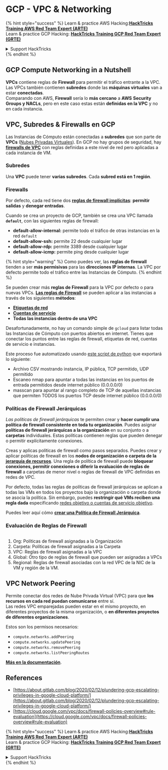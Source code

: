 # GCP - VPC & Networking

{% hint style="success" %}
Learn & practice AWS Hacking:<img src="../../../../.gitbook/assets/image (1) (1) (1).png" alt="" data-size="line">[**HackTricks Training AWS Red Team Expert (ARTE)**](https://training.hacktricks.xyz/courses/arte)<img src="../../../../.gitbook/assets/image (1) (1) (1).png" alt="" data-size="line">\
Learn & practice GCP Hacking: <img src="../../../../.gitbook/assets/image (2).png" alt="" data-size="line">[**HackTricks Training GCP Red Team Expert (GRTE)**<img src="../../../../.gitbook/assets/image (2).png" alt="" data-size="line">](https://training.hacktricks.xyz/courses/grte)

<details>

<summary>Support HackTricks</summary>

* Check the [**subscription plans**](https://github.com/sponsors/carlospolop)!
* **Join the** 💬 [**Discord group**](https://discord.gg/hRep4RUj7f) or the [**telegram group**](https://t.me/peass) or **follow** us on **Twitter** 🐦 [**@hacktricks\_live**](https://twitter.com/hacktricks_live)**.**
* **Share hacking tricks by submitting PRs to the** [**HackTricks**](https://github.com/carlospolop/hacktricks) and [**HackTricks Cloud**](https://github.com/carlospolop/hacktricks-cloud) github repos.

</details>
{% endhint %}

## **GCP Compute Networking in a Nutshell**

**VPCs** contiene reglas de **Firewall** para permitir el tráfico entrante a la VPC. Las VPCs también contienen **subredes** donde las **máquinas virtuales** van a estar **conectadas**.\
Comparando con AWS, **Firewall** sería lo **más cercano** a **AWS** **Security Groups y NACLs**, pero en este caso estas están **definidas en la VPC** y no en cada instancia.

## **VPC, Subredes & Firewalls en GCP**

Las Instancias de Cómputo están conectadas a **subredes** que son parte de **VPCs** ([Nubes Privadas Virtuales](https://cloud.google.com/vpc/docs/vpc)). En GCP no hay grupos de seguridad, hay [**firewalls de VPC**](https://cloud.google.com/vpc/docs/firewalls) con reglas definidas a este nivel de red pero aplicadas a cada instancia de VM.

### Subredes

Una **VPC** puede tener **varias subredes**. Cada **subred está en 1 región**.

### Firewalls

Por defecto, cada red tiene dos [**reglas de firewall implícitas**](https://cloud.google.com/vpc/docs/firewalls#default_firewall_rules): **permitir salidas** y **denegar entradas**.

Cuando se crea un proyecto de GCP, también se crea una VPC llamada **`default`**, con las siguientes reglas de firewall:

* **default-allow-internal:** permite todo el tráfico de otras instancias en la red `default`
* **default-allow-ssh:** permite 22 desde cualquier lugar
* **default-allow-rdp:** permite 3389 desde cualquier lugar
* **default-allow-icmp:** permite ping desde cualquier lugar

{% hint style="warning" %}
Como puedes ver, las **reglas de firewall** tienden a ser **más permisivas** para las **direcciones IP internas**. La VPC por defecto permite todo el tráfico entre las Instancias de Cómputo.
{% endhint %}

Se pueden crear más **reglas de Firewall** para la VPC por defecto o para nuevas VPCs. [**Las reglas de Firewall**](https://cloud.google.com/vpc/docs/firewalls) se pueden aplicar a las instancias a través de los siguientes **métodos**:

* [**Etiquetas de red**](https://cloud.google.com/vpc/docs/add-remove-network-tags)
* [**Cuentas de servicio**](https://cloud.google.com/vpc/docs/firewalls#serviceaccounts)
* **Todas las instancias dentro de una VPC**

Desafortunadamente, no hay un comando simple de `gcloud` para listar todas las Instancias de Cómputo con puertos abiertos en internet. Tienes que conectar los puntos entre las reglas de firewall, etiquetas de red, cuentas de servicio e instancias.

Este proceso fue automatizado usando [este script de python](https://gitlab.com/gitlab-com/gl-security/gl-redteam/gcp_firewall_enum) que exportará lo siguiente:

* Archivo CSV mostrando instancia, IP pública, TCP permitido, UDP permitido
* Escaneo nmap para apuntar a todas las instancias en los puertos de entrada permitidos desde internet público (0.0.0.0/0)
* masscan para apuntar al rango completo de TCP de aquellas instancias que permiten TODOS los puertos TCP desde internet público (0.0.0.0/0)

### Políticas de Firewall Jerárquicas <a href="#hierarchical-firewall-policies" id="hierarchical-firewall-policies"></a>

_Las políticas de firewall jerárquicas_ te permiten crear y **hacer cumplir una política de firewall consistente en toda tu organización**. Puedes asignar **políticas de firewall jerárquicas a la organización** en su conjunto o a **carpetas** individuales. Estas políticas contienen reglas que pueden denegar o permitir explícitamente conexiones.

Creas y aplicas políticas de firewall como pasos separados. Puedes crear y aplicar políticas de firewall en los **nodos de organización o carpeta de la** [**jerarquía de recursos**](https://cloud.google.com/resource-manager/docs/cloud-platform-resource-hierarchy). Una regla de política de firewall puede **bloquear conexiones, permitir conexiones o diferir la evaluación de reglas de firewall** a carpetas de menor nivel o reglas de firewall de VPC definidas en redes de VPC.

Por defecto, todas las reglas de políticas de firewall jerárquicas se aplican a todas las VMs en todos los proyectos bajo la organización o carpeta donde se asocia la política. Sin embargo, puedes **restringir qué VMs reciben una regla dada** especificando [redes objetivo o cuentas de servicio objetivo](https://cloud.google.com/vpc/docs/firewall-policies#targets).

Puedes leer aquí cómo [**crear una Política de Firewall Jerárquica**](https://cloud.google.com/vpc/docs/using-firewall-policies#gcloud).

### Evaluación de Reglas de Firewall

<figure><img src="../../../../.gitbook/assets/image (2) (1).png" alt=""><figcaption></figcaption></figure>

1. Org: Políticas de firewall asignadas a la Organización
2. Carpeta: Políticas de firewall asignadas a la Carpeta
3. VPC: Reglas de firewall asignadas a la VPC
4. Global: Otro tipo de reglas de firewall que pueden ser asignadas a VPCs
5. Regional: Reglas de firewall asociadas con la red VPC de la NIC de la VM y región de la VM.

## VPC Network Peering

Permite conectar dos redes de Nube Privada Virtual (VPC) para que **los recursos en cada red puedan comunicarse** entre sí.\
Las redes VPC emparejadas pueden estar en el mismo proyecto, en diferentes proyectos de la misma organización, o **en diferentes proyectos de diferentes organizaciones**.

Estos son los permisos necesarios:

* `compute.networks.addPeering`
* `compute.networks.updatePeering`
* `compute.networks.removePeering`
* `compute.networks.listPeeringRoutes`

[**Más en la documentación**](https://cloud.google.com/vpc/docs/vpc-peering).

## References

* [https://about.gitlab.com/blog/2020/02/12/plundering-gcp-escalating-privileges-in-google-cloud-platform/](https://about.gitlab.com/blog/2020/02/12/plundering-gcp-escalating-privileges-in-google-cloud-platform/)
* [https://cloud.google.com/vpc/docs/firewall-policies-overview#rule-evaluation](https://cloud.google.com/vpc/docs/firewall-policies-overview#rule-evaluation)

{% hint style="success" %}
Learn & practice AWS Hacking:<img src="../../../../.gitbook/assets/image (1) (1) (1).png" alt="" data-size="line">[**HackTricks Training AWS Red Team Expert (ARTE)**](https://training.hacktricks.xyz/courses/arte)<img src="../../../../.gitbook/assets/image (1) (1) (1).png" alt="" data-size="line">\
Learn & practice GCP Hacking: <img src="../../../../.gitbook/assets/image (2).png" alt="" data-size="line">[**HackTricks Training GCP Red Team Expert (GRTE)**<img src="../../../../.gitbook/assets/image (2).png" alt="" data-size="line">](https://training.hacktricks.xyz/courses/grte)

<details>

<summary>Support HackTricks</summary>

* Check the [**subscription plans**](https://github.com/sponsors/carlospolop)!
* **Join the** 💬 [**Discord group**](https://discord.gg/hRep4RUj7f) or the [**telegram group**](https://t.me/peass) or **follow** us on **Twitter** 🐦 [**@hacktricks\_live**](https://twitter.com/hacktricks_live)**.**
* **Share hacking tricks by submitting PRs to the** [**HackTricks**](https://github.com/carlospolop/hacktricks) and [**HackTricks Cloud**](https://github.com/carlospolop/hacktricks-cloud) github repos.

</details>
{% endhint %}
